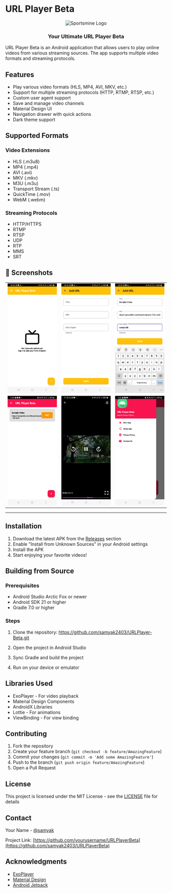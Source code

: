 # URL Player Beta

<div align="center">  
  <img src="https://github.com/samyak2403/URLPlayer-Beta/blob/master/image/URLPlayer-Beta.png" alt="Sportsmine Logo" width="120"/>  
  <h3>Your Ultimate URL Player Beta</h3>  
</div>  

URL Player Beta is an Android application that allows users to play online videos from various streaming sources. The app supports multiple video formats and streaming protocols.

## Features

- Play various video formats (HLS, MP4, AVI, MKV, etc.)
- Support for multiple streaming protocols (HTTP, RTMP, RTSP, etc.)
- Custom user agent support
- Save and manage video channels
- Material Design UI
- Navigation drawer with quick actions
- Dark theme support

## Supported Formats

### Video Extensions
- HLS (.m3u8)
- MP4 (.mp4)
- AVI (.avi)
- MKV (.mkv)
- M3U (.m3u)
- Transport Stream (.ts)
- QuickTime (.mov)
- WebM (.webm)

### Streaming Protocols
- HTTP/HTTPS
- RTMP
- RTSP
- UDP
- RTP
- MMS
- SRT

## 📸 Screenshots  

<table align="center" style="width:100%; text-align:center; border-collapse:collapse;">  
  <tr>  
    <td><img src="image/1.png" alt="Screenshot 1" width="250px"></td>  
    <td><img src="image/2.png" alt="Screenshot 2" width="250px"></td>  
    <td><img src="image/3.png" alt="Screenshot 3" width="250px"></td>  
  </tr>  
  <tr>  
    <td><img src="image/5.png" alt="Screenshot 5" width="250px"></td>  
     <td><img src="image/4.png" alt="Screenshot 4" width="250px"></td> 
     <td><img src="image/6.png" alt="Screenshot 6" width="250px"></td>  
  </tr>  
</table>  

---  

## Installation

1. Download the latest APK from the [Releases](link-to-releases) section
2. Enable "Install from Unknown Sources" in your Android settings
3. Install the APK
4. Start enjoying your favorite videos!

## Building from Source

### Prerequisites
- Android Studio Arctic Fox or newer
- Android SDK 21 or higher
- Gradle 7.0 or higher

### Steps
1. Clone the repository: https://github.com/samyak2403/URLPlayer-Beta.git

2. Open the project in Android Studio

3. Sync Gradle and build the project

4. Run on your device or emulator

## Libraries Used

- ExoPlayer - For video playback
- Material Design Components
- AndroidX Libraries
- Lottie - For animations
- ViewBinding - For view binding

## Contributing

1. Fork the repository
2. Create your feature branch (`git checkout -b feature/AmazingFeature`)
3. Commit your changes (`git commit -m 'Add some AmazingFeature'`)
4. Push to the branch (`git push origin feature/AmazingFeature`)
5. Open a Pull Request

## License

This project is licensed under the MIT License - see the [LICENSE](LICENSE) file for details

## Contact

Your Name - [@samyak](mailto:arrowwouldpro@gmail.com)

Project Link: [https://github.com/yourusername/URLPlayerBeta](https://github.com/samyak2403/URLPlayerBeta)

## Acknowledgments

- [ExoPlayer](https://github.com/google/ExoPlayer)
- [Material Design](https://material.io/design)
- [Android Jetpack](https://developer.android.com/jetpack)
